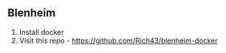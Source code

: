 Blenheim
--------

1. Install docker
2. Visit this repo - https://github.com/Rich43/blenheim-docker
